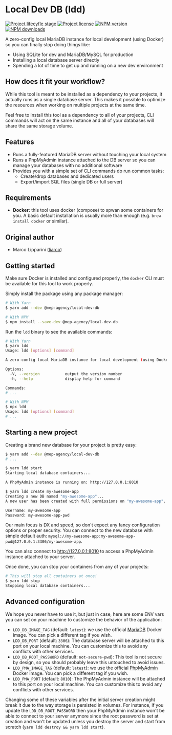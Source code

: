 # Local Dev DB (ldd)

<span class="badge-lifecycle"><a href="https://github.com/mep-agency#lifecycle-policy" title="Check out our lifecycle stages"><img src="https://img.shields.io/badge/lifecycle-experimental-orange" alt="Project lifecyfle stage" /></a></span>
<span class="badge-license"><a href="https://github.com/mep-agency/local-dev-db" title="View this project on GitHub"><img src="https://img.shields.io/github/license/mep-agency/local-dev-db" alt="Project license" /></a></span>
<span class="badge-npmversion"><a href="https://www.npmjs.com/package/@mep-agency/local-dev-db" title="View this project on NPM"><img src="https://img.shields.io/npm/v/%40mep-agency/local-dev-db" alt="NPM version" /></a></span>
<span class="badge-npmdownloads"><a href="https://www.npmjs.com/package/@mep-agency/local-dev-db" title="View this project on NPM"><img src="https://img.shields.io/npm/dt/%40mep-agency/local-dev-db" alt="NPM downloads" /></a></span>

A zero-config local MariaDB instance for local development (using Docker) so you can finally stop doing things like:

- Using SQLite for dev and MariaDB/MySQL for production
- Installing a local database server directly
- Spending a lot of time to get up and running on a new dev environment

## How does it fit your workflow?

While this tool is meant to be installed as a dependency to your projects, it actually runs as a single database server.
This makes it possible to optimize the resources when working on multiple projects at the same time.

Feel free to install this tool as a dependency to all of your projects, CLI commands will act on the same instance and all of your databases will share the same storage volume.

## Features

- Runs a fully-featured MariaDB server without touching your local system
- Runs a PhpMyAdmin instance attached to the DB server so you can manage your databases with no additional software
- Provides you with a simple set of CLI commands do run common tasks:
  - Create/drop databases and dedicated users
  - Export/import SQL files (single DB or full server)

## Requirements

- **Docker:** this tool uses docker (compose) to spwan some containers for you. A basic default installation is usually more than enough (e.g. `brew install docker` or similar).

## Original author

- Marco Lipparini ([liarco](https://github.com/liarco))

## Getting started

Make sure Docker is installed and configured properly, the `docker` CLI must be available for this tool to work properly.

Simply install the package using any package manager:

```bash
# With Yarn
$ yarn add --dev @mep-agency/local-dev-db

# With NPM
$ npm install --save-dev @mep-agency/local-dev-db
```

Run the `ldd` binary to see the available commands:

```bash
# With Yarn
$ yarn ldd
Usage: ldd [options] [command]

A zero-config local MariaDB instance for local development (using Docker)

Options:
  -V, --version           output the version number
  -h, --help              display help for command

Commands:
# ...

# With NPM
$ npx ldd
Usage: ldd [options] [command]
# ...
```

## Starting a new project

Creating a brand new database for your project is pretty easy:

```bash
$ yarn add --dev @mep-agency/local-dev-db
# ...

$ yarn ldd start
Starting local database containers...

A PhpMyAdmin instance is running on: http://127.0.0.1:8010

$ yarn ldd create my-awesome-app
Creating a new DB named "my-awesome-app"...
A new user has been created with full permissions on "my-awesome-app".

Username: my-awesome-app
Password: my-awesome-app-pwd
```

Our main focus is DX and speed, so don't expect any fancy configuration options or proper security. You can connect to the new database with simple default auth: `mysql://my-awesome-app:my-awesome-app-pwd@127.0.0.1:3306/my-awesome-app`.

You can also connect to http://127.0.0.1:8010 to access a PhpMyAdmin instance attached to your server.

Once done, you can stop your containers from any of your projects:

```bash
# This will stop all containers at once!
$ yarn ldd stop
Stopping local database containers...
```

## Advanced configuration

We hope you never have to use it, but just in case, here are some ENV vars you can set on your machine to customize the behavior of the application:

- `LDD_DB_IMAGE_TAG` (default: `latest`): we use the official [MariaDB](https://hub.docker.com/_/mariadb) Docker image. You can pick a different tag if you wish.
- `LDD_DB_PORT` (default: `3306`): The database server will be attached to this port on your local machine. You can customize this to avoid any conflicts with other services.
- `LDD_DB_ROOT_PASSWORD` (default: `not-secure-pwd`): This tool is not secure by design, so you should probably leave this untouched to avoid issues.
- `LDD_PMA_IMAGE_TAG` (default: `latest`): we use the official [PhpMyAdmin](https://hub.docker.com/_/phpmyadmin) Docker image. You can pick a different tag if you wish.
- `LDD_PMA_PORT` (default: `8010`): The PhpMyAdmin instance will be attached to this port on your local machine. You can customize this to avoid any conflicts with other services.

Changing some of these variables after the initial server creation might break it due to the way storage is persisted in volumes. For instance, if you update the `LDD_DB_ROOT_PASSWORD` then your PhpMyAdmin instance won't be able to connect to your server anymore since the root password is set at creation and won't be updated unless you destroy the server and start from scratch (`yarn ldd destroy && yarn ldd start`).
